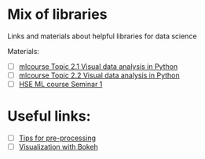 # Mix of libraries
Links and materials about helpful libraries for data science

Materials:
- [ ] [mlcourse Topic 2.1 Visual data analysis in Python](https://mlcourse.ai/articles/topic2-visual-data-analysis-in-python/)
- [ ] [mlcourse Topic 2.2 Visual data analysis in Python](https://mlcourse.ai/articles/topic2-part2-seaborn-plotly/)
- [ ] [HSE ML course Seminar 1](https://github.com/esokolov/ml-course-hse/blob/master/2019-fall/seminars/sem01-intro.ipynb)

# Useful links:
- [ ] [Tips for pre-processing](https://www.kaggle.com/shravankoninti/python-data-pre-processing-handy-tips)
- [ ] [Visualization with Bokeh](https://www.kaggle.com/sitask/tutorial-visualization-with-bokeh)
